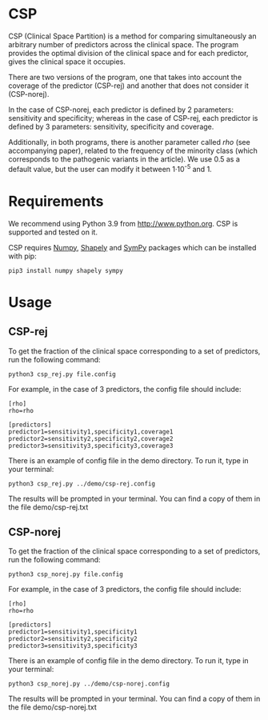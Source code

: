 # CSP
CSP (Clinical Space Partition) is a method for comparing simultaneously an arbitrary number of predictors across the clinical space.
The program provides the optimal division of the clinical space and for each predictor, gives the clinical space it occupies.

There are two versions of the program, one that takes into account the coverage of the predictor (CSP-rej) and another that does not consider it (CSP-norej).

In the case of CSP-norej, each predictor is defined by 2 parameters: sensitivity and specificity;
whereas in the case of CSP-rej, each predictor is defined by 3 parameters: sensitivity, specificity and coverage.

Additionally, in both programs, there is another parameter called *rho* (see accompanying paper), 
related to the frequency of the minority class (which corresponds to the pathogenic variants in the article). 
We use 0.5 as a default value, but the user can modify it between 1·10<sup>-5</sup> and 1.

# Requirements
We recommend using Python 3.9 from http://www.python.org. CSP is supported and tested on it.

CSP requires [Numpy](https://numpy.org/),  [Shapely](https://pypi.org/project/Shapely/) and [SymPy](https://www.sympy.org) packages which can be installed with pip:

```
pip3 install numpy shapely sympy
```

# Usage

## CSP-rej

To get the fraction of the clinical space corresponding to a set of predictors, run the following command:

```
python3 csp_rej.py file.config
```

For example, in the case of 3 predictors, the config file should include:

```
[rho]
rho=rho

[predictors]
predictor1=sensitivity1,specificity1,coverage1
predictor2=sensitivity2,specificity2,coverage2
predictor3=sensitivity3,specificity3,coverage3
```

There is an example of config file in the demo directory. 
To run it, type in your terminal:

```
python3 csp_rej.py ../demo/csp-rej.config
```
The results will be prompted in your terminal. You can find a copy of them in the file demo/csp-rej.txt

## CSP-norej

To get the fraction of the clinical space corresponding to a set of predictors, run the following command:

```
python3 csp_norej.py file.config
```

For example, in the case of 3 predictors, the config file should include:

```
[rho]
rho=rho

[predictors]
predictor1=sensitivity1,specificity1
predictor2=sensitivity2,specificity2
predictor3=sensitivity3,specificity3
```

There is an example of config file in the demo directory. 
To run it, type in your terminal:

```
python3 csp_norej.py ../demo/csp-norej.config
```
The results will be prompted in your terminal. You can find a copy of them in the file demo/csp-norej.txt